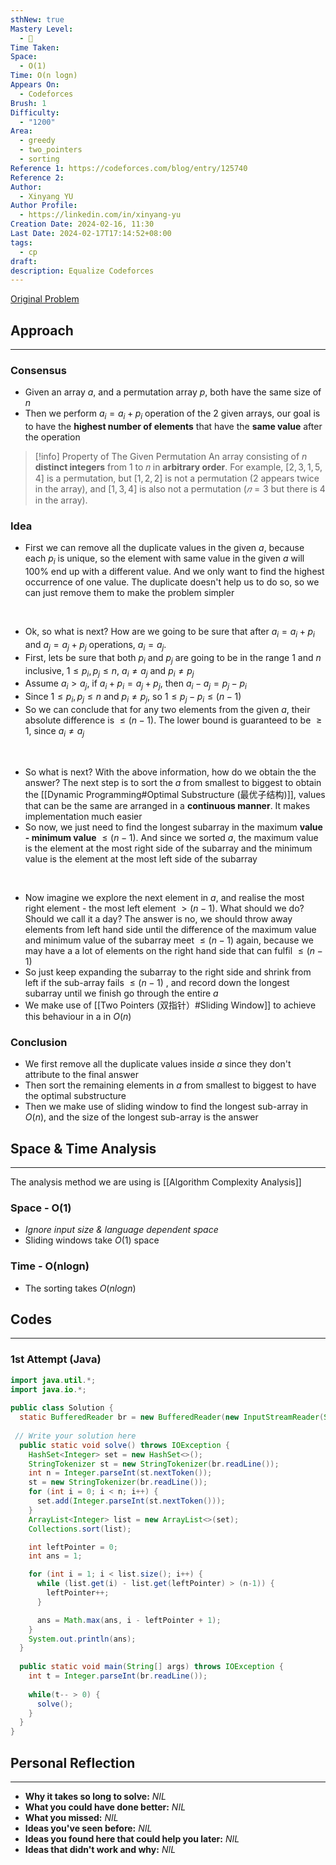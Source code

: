 ```yaml
---
sthNew: true
Mastery Level:
  - 📕
Time Taken: 
Space:
  - O(1)
Time: O(n logn)
Appears On:
  - Codeforces
Brush: 1
Difficulty:
  - "1200"
Area:
  - greedy
  - two_pointers
  - sorting
Reference 1: https://codeforces.com/blog/entry/125740
Reference 2: 
Author:
  - Xinyang YU
Author Profile:
  - https://linkedin.com/in/xinyang-yu
Creation Date: 2024-02-16, 11:30
Last Date: 2024-02-17T17:14:52+08:00
tags:
  - cp
draft: 
description: Equalize Codeforces
---
```

[Original Problem](https://codeforces.com/contest/1928/problem/B)
## Approach
---
### Consensus
- Given an array $a$, and a permutation array $p$, both have the same size of $n$
- Then we perform $a_{i} = a_{i}+p_{i}$ operation of the 2 given arrays, our goal is to have the **highest number of elements** that have the **same value** after the operation

>[!info] Property of The Given Permutation
> An array consisting of $n$ **distinct integers** from 1 to 𝑛 in **arbitrary order**. For example, $[2,3,1,5,4]$ is a permutation, but $[1,2,2]$ is not a permutation ($2$ appears twice in the array), and $[1,3,4]$ is also not a permutation ($𝑛=3$ but there is $4$ in the array).

### Idea
- First we can remove all the duplicate values in the given $a$, because each $p_{i}$ is unique, so the element with same value in the given $a$ will 100% end up with a different value. And we only want to find the highest occurrence of one value. The duplicate doesn't help us to do so, so we can just remove them to make the problem simpler
</br>

- Ok, so what is next? How are we going to be sure that after $a_{i} = a_{i}+p_{i}$ and $a_{j} = a_{j}+p_{j}$ operations, $a_{i} = a_{j}$.
- First, lets be sure that both $p_{i}$ and $p_{j}$ are going to be in the range $1$ and $n$ inclusive, $1 \le p_{i},p_{j} \le n$, $a_{i} \ne a_{j}$ and $p_{i} \ne p_{j}$
- Assume $a_{i} \gt a_{j}$, if $a_{i} + p_{i} = a_{j} + p_{j}$, then $a_{i} - a_{j} = p_{j} - p_{i}$
- Since $1 \le p_{i},p_{j} \le n$ and $p_{i} \ne p_{j}$,  so $1 \le p_{j} - p_{i} \le (n-1)$
- So we can conclude that for any two elements from the given $a$, their absolute difference is $\le (n-1)$. The lower bound is guaranteed to be $\ge 1$, since $a_{i} \ne a_{j}$
</br>

- So what is next? With the above information, how do we obtain the the answer? The next step is to sort the $a$ from smallest to biggest to obtain the [[Dynamic Programming#Optimal Substructure (最优子结构)]], values that can be the same are arranged in a **continuous manner**. It makes implementation much easier
- So now, we just need to find the longest subarray in the maximum **value - minimum value** $\le (n-1)$. And since we sorted $a$, the maximum value is the element at the most right side of the subarray and the minimum value is the element at the most left side of the subarray
</br>

- Now imagine we explore the next element in $a$, and realise the most right element - the most left element $\gt (n-1)$. What should we do? Should we call it a day? The answer is no, we should throw away elements from left hand side until the difference of the maximum value and minimum value of the subarray meet $\le (n-1)$ again, because we may have a a lot of elements on the right hand side that can fulfil $\le (n-1)$ 
- So just keep expanding the subarray to the right side and shrink from left if the sub-array fails $\le (n-1)$ , and record down the longest subarray until we finish go through the entire $a$
- We make use of [[Two Pointers (双指针）#Sliding Window]] to achieve this behaviour in a in $O(n)$
### Conclusion
- We first remove all the duplicate values inside $a$ since they don't attribute to the final answer
- Then sort the remaining elements in $a$ from smallest to biggest to have the optimal substructure
- Then we make use of sliding window to find the longest sub-array in $O(n)$, and the size of the longest sub-array is the answer


## Space & Time Analysis
---
The analysis method we are using is [[Algorithm Complexity Analysis]]
### Space - O(1)
- *Ignore input size & language dependent space*
- Sliding windows take $O(1)$ space
### Time - O(nlogn)
- The sorting takes $O(nlogn)$
 

## Codes
---
### 1st Attempt (Java)
```java
import java.util.*;
import java.io.*;
 
public class Solution {
  static BufferedReader br = new BufferedReader(new InputStreamReader(System.in));
 
 // Write your solution here
  public static void solve() throws IOException {
    HashSet<Integer> set = new HashSet<>();
    StringTokenizer st = new StringTokenizer(br.readLine());
    int n = Integer.parseInt(st.nextToken());
    st = new StringTokenizer(br.readLine());
    for (int i = 0; i < n; i++) {
      set.add(Integer.parseInt(st.nextToken()));
    }
    ArrayList<Integer> list = new ArrayList<>(set);
    Collections.sort(list);

    int leftPointer = 0;
    int ans = 1;

    for (int i = 1; i < list.size(); i++) {
      while (list.get(i) - list.get(leftPointer) > (n-1)) {
        leftPointer++;
      }

      ans = Math.max(ans, i - leftPointer + 1);
    }
    System.out.println(ans);
  }
 
  public static void main(String[] args) throws IOException {
    int t = Integer.parseInt(br.readLine());
    
    while(t-- > 0) {
      solve();
    }
  }
}
```

## Personal Reflection
---
- **Why it takes so long to solve:** *NIL*
- **What you could have done better:** *NIL*
- **What you missed:** *NIL*
- **Ideas you've seen before:** *NIL*
- **Ideas you found here that could help you later:** *NIL*
- **Ideas that didn't work and why:** *NIL*
